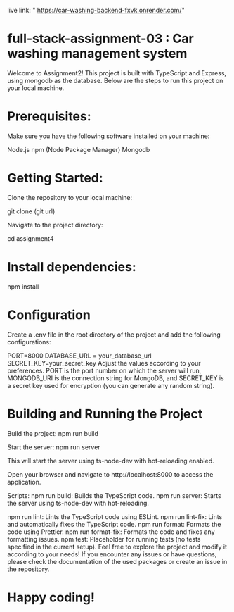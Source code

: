live link: " https://car-washing-backend-fxvk.onrender.com/"

# full-stack-assignment-03 : Car washing management system

Welcome to Assignment2! This project is built with TypeScript and Express, using mongodb as the database. Below are the steps to run this project on your local machine.

# Prerequisites:

Make sure you have the following software installed on your machine:

Node.js
npm (Node Package Manager)
Mongodb

# Getting Started:

Clone the repository to your local machine:

git clone (git url)

Navigate to the project directory:

cd assignment4

# Install dependencies:

npm install

# Configuration

Create a .env file in the root directory of the project and add the following configurations:

PORT=8000
DATABASE_URL = your_database_url
SECRET_KEY=your_secret_key
Adjust the values according to your preferences. PORT is the port number on which the server will run, MONGODB_URI is the connection string for MongoDB, and SECRET_KEY is a secret key used for encryption (you can generate any random string).

# Building and Running the Project

Build the project: npm run build

Start the server: npm run server

This will start the server using ts-node-dev with hot-reloading enabled.

Open your browser and navigate to http://localhost:8000 to access the application.

Scripts:
npm run build: Builds the TypeScript code.
npm run server: Starts the server using ts-node-dev with hot-reloading.

<!-- set rules according to you -->

npm run lint: Lints the TypeScript code using ESLint.
npm run lint-fix: Lints and automatically fixes the TypeScript code.
npm run format: Formats the code using Prettier.
npm run format-fix: Formats the code and fixes any formatting issues.
npm test: Placeholder for running tests (no tests specified in the current setup).
Feel free to explore the project and modify it according to your needs! If you encounter any issues or have questions, please check the documentation of the used packages or create an issue in the repository.

# Happy coding!
